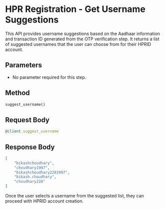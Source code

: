 # HPR Registration - Get Username Suggestions

This API provides username suggestions based on the Aadhaar information and transaction ID generated from the OTP verification step. It returns a list of suggested usernames that the user can choose from for their HPRID account.

## Parameters

- No parameter required for this step.

## Method

```ruby
suggest_username()
```


## Request Body

```ruby
@client.suggest_username
```

## Response Body

```json
[
    "bikashchoudhary",
    "choudhary1997",
    "bikashchoudhary2281997",
    "bikash.choudhary",
    "choudhary228"
]
```

Once the user selects a username from the suggested list, they can proceed with HPRID account creation.
